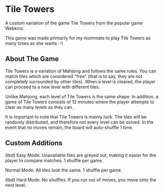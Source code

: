 # Tile Towers

A custom variation of the game Tile Towers from the popular game Webkinz.

This game was made primarily for my roommate to play Tile Towers as many times as she wants :-)

## About The Game

Tile Towers is a variation of Mahjong and follows the same rules. You can match tiles which are considered "free"
(that is to say, they are not completely surrounded by other tiles). When a level is cleared, the player can proceed to
a new level with different tiles.

Unlike Mahjong, each level of Tile Towers is the same shape. In addition, a game of Tile Towers consists of 12 minutes
where the player attempts to clear as many levels as they can.

It is important to note that Tile Towers is mainly luck. The tiles will be randomly distributed, and therefore not every
level can be solved. In the event that no moves remain, the board will auto-shuffle 1 time.

## Custom Additions

(tbd) Easy Mode: Unavailable tiles are greyed out, making it easier for the player to compare matches. 1 shuffle per
game.

Normal Mode: All tiles look the same. 1 shuffle per game.

(tbd) Hard Mode: No shuffles. If you run out of moves, you move onto the next level.